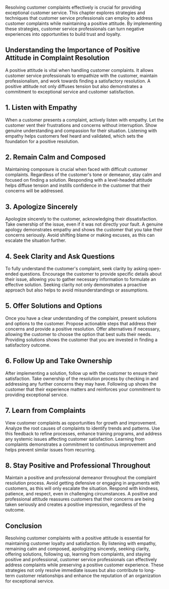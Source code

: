 
Resolving customer complaints effectively is crucial for providing exceptional customer service. This chapter explores strategies and techniques that customer service professionals can employ to address customer complaints while maintaining a positive attitude. By implementing these strategies, customer service professionals can turn negative experiences into opportunities to build trust and loyalty.

**Understanding the Importance of Positive Attitude in Complaint Resolution**
-----------------------------------------------------------------------------

A positive attitude is vital when handling customer complaints. It allows customer service professionals to empathize with the customer, maintain professionalism, and work towards finding a satisfactory resolution. A positive attitude not only diffuses tension but also demonstrates a commitment to exceptional service and customer satisfaction.

**1. Listen with Empathy**
--------------------------

When a customer presents a complaint, actively listen with empathy. Let the customer vent their frustrations and concerns without interruption. Show genuine understanding and compassion for their situation. Listening with empathy helps customers feel heard and validated, which sets the foundation for a positive resolution.

**2. Remain Calm and Composed**
-------------------------------

Maintaining composure is crucial when faced with difficult customer complaints. Regardless of the customer's tone or demeanor, stay calm and focused on finding a solution. Responding with a level-headed attitude helps diffuse tension and instills confidence in the customer that their concerns will be addressed.

**3. Apologize Sincerely**
--------------------------

Apologize sincerely to the customer, acknowledging their dissatisfaction. Take ownership of the issue, even if it was not directly your fault. A genuine apology demonstrates empathy and shows the customer that you take their concerns seriously. Avoid shifting blame or making excuses, as this can escalate the situation further.

**4. Seek Clarity and Ask Questions**
-------------------------------------

To fully understand the customer's complaint, seek clarity by asking open-ended questions. Encourage the customer to provide specific details about their issue, allowing you to gather necessary information to formulate an effective solution. Seeking clarity not only demonstrates a proactive approach but also helps to avoid misunderstandings or assumptions.

**5. Offer Solutions and Options**
----------------------------------

Once you have a clear understanding of the complaint, present solutions and options to the customer. Propose actionable steps that address their concerns and provide a positive resolution. Offer alternatives if necessary, allowing the customer to choose the option that best suits their needs. Providing solutions shows the customer that you are invested in finding a satisfactory outcome.

**6. Follow Up and Take Ownership**
-----------------------------------

After implementing a solution, follow up with the customer to ensure their satisfaction. Take ownership of the resolution process by checking in and addressing any further concerns they may have. Following up shows the customer that their experience matters and reinforces your commitment to providing exceptional service.

**7. Learn from Complaints**
----------------------------

View customer complaints as opportunities for growth and improvement. Analyze the root causes of complaints to identify trends and patterns. Use this feedback to refine processes, enhance training programs, and address any systemic issues affecting customer satisfaction. Learning from complaints demonstrates a commitment to continuous improvement and helps prevent similar issues from recurring.

**8. Stay Positive and Professional Throughout**
------------------------------------------------

Maintain a positive and professional demeanor throughout the complaint resolution process. Avoid getting defensive or engaging in arguments with customers, as this will only escalate the situation. Respond with kindness, patience, and respect, even in challenging circumstances. A positive and professional attitude reassures customers that their concerns are being taken seriously and creates a positive impression, regardless of the outcome.

**Conclusion**
--------------

Resolving customer complaints with a positive attitude is essential for maintaining customer loyalty and satisfaction. By listening with empathy, remaining calm and composed, apologizing sincerely, seeking clarity, offering solutions, following up, learning from complaints, and staying positive and professional, customer service professionals can effectively address complaints while preserving a positive customer experience. These strategies not only resolve immediate issues but also contribute to long-term customer relationships and enhance the reputation of an organization for exceptional service.
